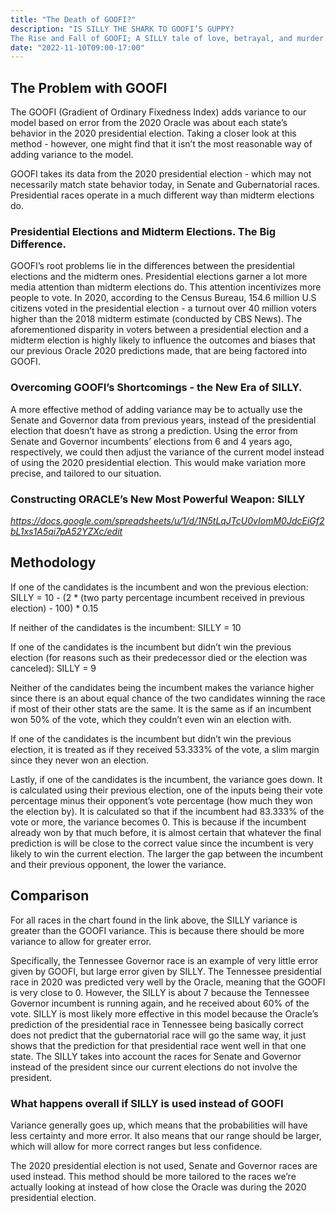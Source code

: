 ```yaml
---
title: "The Death of GOOFI?"
description: "IS SILLY THE SHARK TO GOOFI’S GUPPY?
The Rise and Fall of GOOFI; A SILLY tale of love, betrayal, and murder."
date: "2022-11-10T09:00-17:00"
---
```

  
## The Problem with GOOFI

The GOOFI (Gradient of Ordinary Fixedness Index) adds variance to our model based on error from the 2020 Oracle was about each state’s behavior in the 2020 presidential election. Taking a closer look at this method - however, one might find that it isn’t the most reasonable way of adding variance to the model. 

GOOFI takes its data from the 2020 presidential election - which may not necessarily match state behavior today, in Senate and Gubernatorial races. Presidential races operate in a much different way than midterm elections do.


### Presidential Elections and Midterm Elections. The Big Difference.

GOOFI’s root problems lie in the differences between the presidential elections and the midterm ones. Presidential elections garner a lot more media attention than midterm elections do. This attention incentivizes more people to vote. In 2020, according to the Census Bureau, 154.6 million U.S citizens voted in the presidential election - a turnout over 40 million voters higher than the 2018 midterm estimate (conducted by CBS News). The aforementioned disparity in voters between a presidential election and a midterm election is highly likely to influence the outcomes and biases that our previous Oracle 2020 predictions made, that are being factored into GOOFI.


### Overcoming GOOFI’s Shortcomings - the New Era of SILLY.

A more effective method of adding variance may be to actually use the Senate and Governor data from previous years, instead of the presidential election that doesn’t have as strong a prediction. Using the error from Senate and Governor incumbents’ elections from 6 and 4 years ago, respectively, we could then adjust the variance of the current model instead of using the 2020 presidential election. This would make variation more precise, and tailored to our situation.


### Constructing ORACLE’s New Most Powerful Weapon: SILLY

*https://docs.google.com/spreadsheets/u/1/d/1N5tLqJTcU0vIomM0JdcEiGf2bL1xs1A5qi7pA52YZXc/edit*


## Methodology

If one of the candidates is the incumbent and won the previous election:
SILLY = 10 - (2 * (two party percentage incumbent received in previous election) - 100) * 0.15

If neither of the candidates is the incumbent:
SILLY = 10

If one of the candidates is the incumbent but didn’t win the previous election (for reasons such as their predecessor died or the election was canceled):
SILLY = 9

Neither of the candidates being the incumbent makes the variance higher since there is an about equal chance of the two candidates winning the race if most of their other stats are the same. It is the same as if an incumbent won 50% of the vote, which they couldn’t even win an election with.

If one of the candidates is the incumbent but didn’t win the previous election, it is treated as if they received 53.333% of the vote, a slim margin since they never won an election.

Lastly, if one of the candidates is the incumbent, the variance goes down. It is calculated using their previous election, one of the inputs being their vote percentage minus their opponent’s vote percentage (how much they won the election by). It is calculated so that if the incumbent had 83.333% of the vote or more, the variance becomes 0. This is because if the incumbent already won by that much before, it is almost certain that whatever the final prediction is will be close to the correct value since the incumbent is very likely to win the current election. The larger the gap between the incumbent and their previous opponent, the lower the variance.


## Comparison

For all races in the chart found in the link above, the SILLY variance is greater than the GOOFI variance. This is because there should be more variance to allow for greater error.

Specifically, the Tennessee Governor race is an example of very little error given by GOOFI, but large error given by SILLY. The Tennessee presidential race in 2020 was predicted very well by the Oracle, meaning that the GOOFI is very close to 0. However, the SILLY is about 7 because the Tennessee Governor incumbent is running again, and he received about 60% of the vote. SILLY is most likely more effective in this model because the Oracle’s prediction of the presidential race in Tennessee being basically correct does not predict that the gubernatorial race will go the same way, it just shows that the prediction for that presidential race went well in that one state. The SILLY takes into account the races for Senate and Governor instead of the president since our current elections do not involve the president.

### What happens overall if SILLY is used instead of GOOFI

Variance generally goes up, which means that the probabilities will have less certainty and more error. It also means that our range should be larger, which will allow for more correct ranges but less confidence.

The 2020 presidential election is not used, Senate and Governor races are used instead. This method should be more tailored to the races we’re actually looking at instead of how close the Oracle was during the 2020 presidential election.